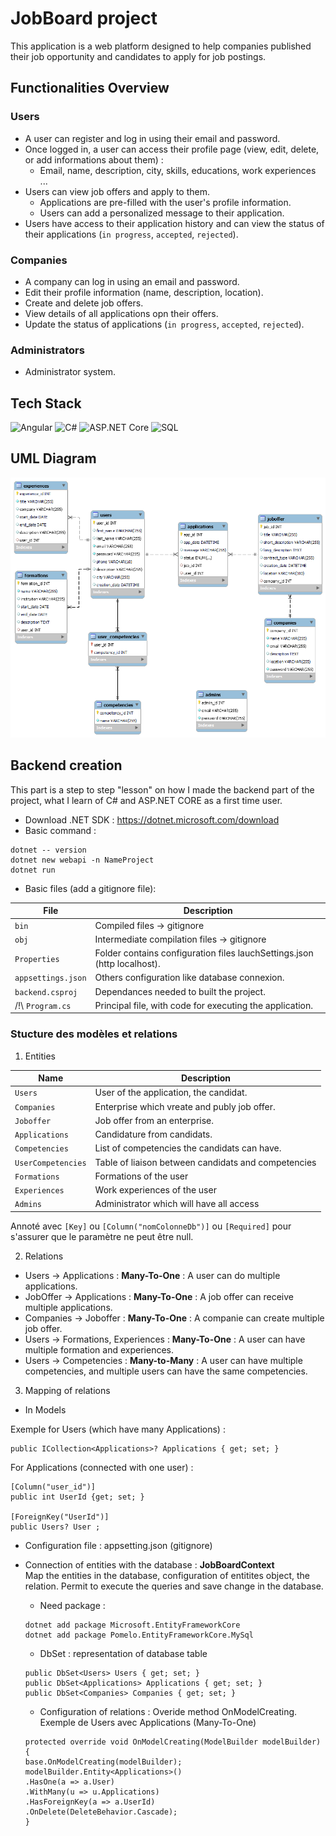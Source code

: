 
# JobBoard project

This application is a web platform designed to help companies published their job opportunity and candidates to apply for job postings.

## Functionalities Overview

### Users
- A user can register and log in using their email and password.
- Once logged in, a user can access their profile page (view, edit, delete, or add informations about them) : 
  - Email, name, description, city, skills, educations, work experiences ...
- Users can view job offers and apply to them.
  - Applications are pre-filled with the user's profile information.
  - Users can add a personalized message to their application.
- Users have access to their application history and can view the status of their applications (`in progress`, `accepted`, `rejected`).
### Companies
- A company can log in using an email and password.
- Edit their profile information (name, description, location).
- Create and delete job offers.
- View details of all applications opn their offers.
- Update the status of applications (`in progress`, `accepted`, `rejected`).
### Administrators
- Administrator system.

## Tech Stack

![Angular](https://img.shields.io/badge/Angular-DD0031?style=for-the-badge&logo=angular&logoColor=white)
![C#](https://img.shields.io/badge/C%23-239120?style=for-the-badge&logo=c-sharp&logoColor=white) 
![ASP.NET Core](https://img.shields.io/badge/ASP.NET_Core-5C2D91?style=for-the-badge&logo=.net&logoColor=white)
![SQL](https://img.shields.io/badge/SQL-4479A1?style=for-the-badge&logo=sqlite&logoColor=white)

## UML Diagram
![UML Diagram](data/umldata.png)


## Backend creation
This part is a step to step "lesson" on how I made the backend part of the project, what I learn of C# and ASP.NET CORE as a first time user.

* Download .NET SDK : https://dotnet.microsoft.com/download  
* Basic command : 
```
dotnet -- version
dotnet new webapi -n NameProject
dotnet run
``` 

* Basic files (add a gitignore file): 

| File | Description |
| --- | --- | 
| `bin`| Compiled files &rarr; gitignore |
| `obj` | Intermediate compilation files  &rarr; gitignore | 
| `Properties` | Folder contains configuration files lauchSettings.json (http localhost). |
| `appsettings.json` | Others configuration like database connexion. | 
|`backend.csproj` | Dependances needed to built the project. |
| /!\  `Program.cs` | Principal file, with code for executing the application. |
  

### Stucture des modèles et relations 

1. Entities  
    
| Name | Description |  
| --- | --- |  
| ` Users ` | User of the application, the candidat. |  
| `Companies` | Enterprise which vreate and publy job offer. |
| `Joboffer` | Job offer from an enterprise. |
| `Applications` | Candidature from candidats. | 
| `Competencies` | List of competencies the candidats can have. |
| `UserCompetencies` | Table of liaison between candidats and competencies |
| `Formations` | Formations of the user |
| `Experiences` | Work experiences of the user |
| `Admins` | Administrator which will have all access |

Annoté avec `[Key]` ou `[Column("nomColonneDb")]` ou `[Required]` pour s'assurer que le paramètre ne peut être null. 

2. Relations

* Users → Applications : **Many-To-One** : A user can do multiple applications. 
* JobOffer → Applications : **Many-To-One** : A job offer can receive multiple applications.
* Companies → Joboffer : **Many-To-One** : A companie can create multiple job offer.
* Users → Formations, Experiences : **Many-To-One** : A user can have multiple formation and experiences. 
* Users → Competencies : **Many-to-Many** : A user can have multiple competencies, and multiple users can have the same competencies.

3. Mapping of relations

  - In Models

  Exemple for Users (which have many Applications) : 
  ```
  public ICollection<Applications>? Applications { get; set; }
  ```

  For Applications (connected with one user) : 
  ```
  [Column("user_id")]
  public int UserId {get; set; }

  [ForeignKey("UserId")]
  public Users? User ;
  ```

  - Configuration file : appsetting.json (gitignore)

  - Connection of entities with the database : **JobBoardContext**   
    Map the entities in the database, configuration of entitites object, the relation. Permit to execute the queries and save change in the database. 

    * Need package : 
    ```
    dotnet add package Microsoft.EntityFrameworkCore
    dotnet add package Pomelo.EntityFrameworkCore.MySql
    ```

    * DbSet : representation of database table 
    ```
    public DbSet<Users> Users { get; set; }
    public DbSet<Applications> Applications { get; set; }
    public DbSet<Companies> Companies { get; set; }
    ```

    * Configuration of relations : Overide method OnModelCreating.  
    Exemple de Users avec Applications (Many-To-One)

    ```
    protected override void OnModelCreating(ModelBuilder modelBuilder)
    {
    base.OnModelCreating(modelBuilder);
    modelBuilder.Entity<Applications>()
    .HasOne(a => a.User)
    .WithMany(u => u.Applications)
    .HasForeignKey(a => a.UserId)
    .OnDelete(DeleteBehavior.Cascade);
    }
    ```







